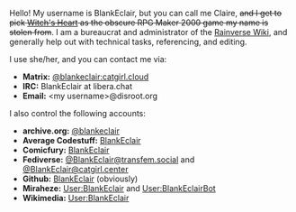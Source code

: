 Hello! My username is BlankEclair, but you can call me Claire, <s>and I get to pick [Witch's Heart](https://vgperson.com/games/witchheart.htm) as the obscure RPG Maker 2000 game my name is stolen from</s>. I am a bureaucrat and administrator of the [Rainverse Wiki](https://rainverse.wiki), and generally help out with technical tasks, referencing, and editing.

I use she/her, and you can contact me via:
* **Matrix:** [@blankeclair:catgirl.cloud](https://matrix.to/#/@blankeclair:catgirl.cloud)
* **IRC:** BlankEclair at libera.chat
* **Email:** &lt;my username&gt;@disroot.org

I also control the following accounts:
* **archive.org:** [@blankeclair](https://archive.org/details/@blankeclair)
* **Average Codestuff:** [BlankEclair](https://git.average.name/BlankEclair)
* **Comicfury:** [BlankEclair](https://comicfury.com/profile.php?username=BlankEclair)
* **Fediverse:** [@BlankEclair@transfem.social](https://transfem.social/@BlankEclair) and [@BlankEclair@catgirl.center](https://catgirl.center/@BlankEclair)
* **Github:** [BlankEclair](https://github.com/BlankEclair) (obviously)
* **Miraheze:** [User:BlankEclair](https://meta.miraheze.org/wiki/User:BlankEclair) and [User:BlankEclairBot](https://meta.miraheze.org/wiki/User:BlankEclairBot)
* **Wikimedia:** [User:BlankEclair](https://meta.wikimedia.org/wiki/User:BlankEclair)
